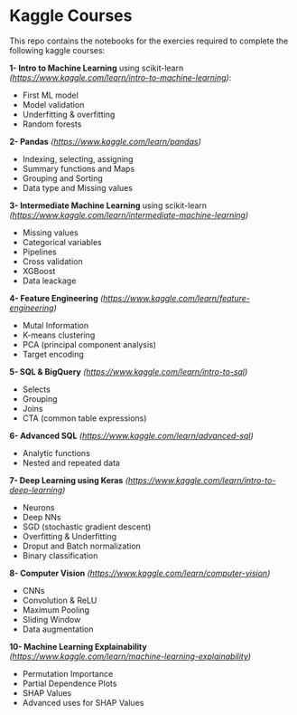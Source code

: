 # Kaggle Courses

This repo contains the notebooks for the exercies required to complete the following kaggle courses:

**1- Intro to Machine Learning** using scikit-learn *(https://www.kaggle.com/learn/intro-to-machine-learning)*:
  - First ML model
  - Model validation
  - Underfitting & overfitting
  - Random forests

**2- Pandas** *(https://www.kaggle.com/learn/pandas)*
  - Indexing, selecting, assigning
  - Summary functions and Maps
  - Grouping and Sorting
  - Data type and Missing values

**3- Intermediate Machine Learning** using scikit-learn *(https://www.kaggle.com/learn/intermediate-machine-learning)*
  - Missing values
  - Categorical variables
  - Pipelines
  - Cross validation
  - XGBoost
  - Data leackage

**4- Feature Engineering** *(https://www.kaggle.com/learn/feature-engineering)*
  - Mutal Information
  - K-means clustering
  - PCA (principal component analysis)
  - Target encoding

**5- SQL & BigQuery** *(https://www.kaggle.com/learn/intro-to-sql)*
  - Selects
  - Grouping
  - Joins
  - CTA (common table expressions)

**6- Advanced SQL** *(https://www.kaggle.com/learn/advanced-sql)*
  - Analytic functions
  - Nested and repeated data

**7- Deep Learning using Keras** *(https://www.kaggle.com/learn/intro-to-deep-learning)*
  - Neurons
  - Deep NNs
  - SGD (stochastic gradient descent)
  - Overfitting & Underfitting
  - Droput and Batch normalization
  - Binary classification

**8- Computer Vision** *(https://www.kaggle.com/learn/computer-vision)*
  - CNNs
  - Convolution & ReLU
  - Maximum Pooling
  - Sliding Window
  - Data augmentation

**10- Machine Learning Explainability** *(https://www.kaggle.com/learn/machine-learning-explainability)*
  - Permutation Importance
  - Partial Dependence Plots
  - SHAP Values
  - Advanced uses for SHAP Values
